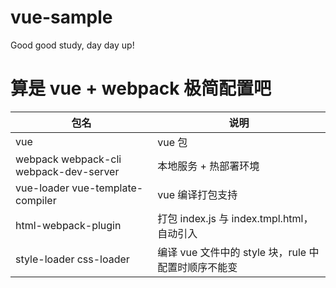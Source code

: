 # vue-sample
Good good study, day day up!

# 算是 vue + webpack 极简配置吧

包名 | 说明
-|-
vue  | vue 包
webpack webpack-cli webpack-dev-server | 本地服务 + 热部署环境
vue-loader vue-template-compiler | vue 编译打包支持
html-webpack-plugin | 打包 index.js 与 index.tmpl.html，自动引入
style-loader css-loader | 编译 vue 文件中的 style 块，rule 中配置时顺序不能变
